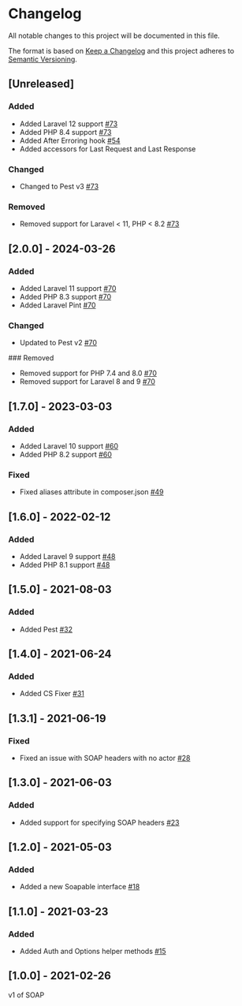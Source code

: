 # Changelog
All notable changes to this project will be documented in this file.

The format is based on [Keep a Changelog](http://keepachangelog.com/) and this project adheres to [Semantic Versioning](http://semver.org/).
## [Unreleased]

### Added
- Added Laravel 12 support [#73](https://github.com/Ricorocks-Digital-Agency/Soap/pull/73)
- Added PHP 8.4 support [#73](https://github.com/Ricorocks-Digital-Agency/Soap/pull/73)
- Added After Erroring hook [#54](https://github.com/Ricorocks-Digital-Agency/Soap/pull/54)
- Added accessors for Last Request and Last Response

### Changed
- Changed to Pest v3 [#73](https://github.com/Ricorocks-Digital-Agency/Soap/pull/73)

### Removed
- Removed support for Laravel < 11, PHP < 8.2 [#73](https://github.com/Ricorocks-Digital-Agency/Soap/pull/73)

## [2.0.0] - 2024-03-26
### Added
- Added Laravel 11 support [#70](https://github.com/Ricorocks-Digital-Agency/Soap/pull/70)
- Added PHP 8.3 support [#70](https://github.com/Ricorocks-Digital-Agency/Soap/pull/70)
- Added Laravel Pint [#70](https://github.com/Ricorocks-Digital-Agency/Soap/pull/70)

### Changed
- Updated to Pest v2 [#70](https://github.com/Ricorocks-Digital-Agency/Soap/pull/70)

### Removed
- Removed support for PHP 7.4 and 8.0 [#70](https://github.com/Ricorocks-Digital-Agency/Soap/pull/70)
- Removed support for Laravel 8 and 9 [#70](https://github.com/Ricorocks-Digital-Agency/Soap/pull/70)

## [1.7.0] - 2023-03-03
### Added
- Added Laravel 10 support [#60](https://github.com/Ricorocks-Digital-Agency/Soap/pull/60)
- Added PHP 8.2 support [#60](https://github.com/Ricorocks-Digital-Agency/Soap/pull/60)

### Fixed
- Fixed aliases attribute in composer.json [#49](https://github.com/Ricorocks-Digital-Agency/Soap/pull/49)

## [1.6.0] - 2022-02-12
### Added
- Added Laravel 9 support [#48](https://github.com/Ricorocks-Digital-Agency/Soap/pull/48)
- Added PHP 8.1 support [#48](https://github.com/Ricorocks-Digital-Agency/Soap/pull/48)

## [1.5.0] - 2021-08-03
### Added
- Added Pest [#32](https://github.com/Ricorocks-Digital-Agency/Soap/pull/32)

## [1.4.0] - 2021-06-24
### Added
- Added CS Fixer [#31](https://github.com/Ricorocks-Digital-Agency/Soap/pull/31)

## [1.3.1] - 2021-06-19
### Fixed
- Fixed an issue with SOAP headers with no actor [#28](https://github.com/Ricorocks-Digital-Agency/Soap/pull/28)

## [1.3.0] - 2021-06-03
### Added
- Added support for specifying SOAP headers [#23](https://github.com/Ricorocks-Digital-Agency/Soap/pull/23)

## [1.2.0] - 2021-05-03
### Added
- Added a new Soapable interface [#18](https://github.com/Ricorocks-Digital-Agency/Soap/pull/18)

## [1.1.0] - 2021-03-23
### Added
- Added Auth and Options helper methods [#15](https://github.com/Ricorocks-Digital-Agency/Soap/pull/15)

## [1.0.0] - 2021-02-26
v1 of SOAP
